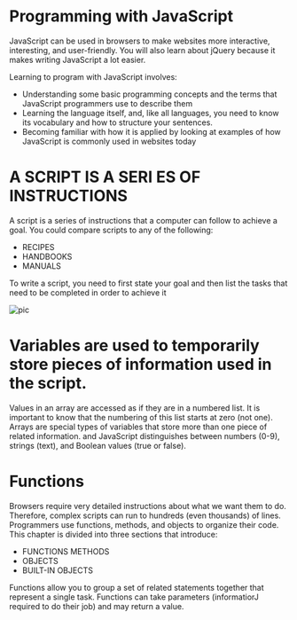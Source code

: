 #  Programming with JavaScript 
JavaScript can be used in browsers to make websites more interactive, interesting, and user-friendly. You will also learn about jQuery because it makes writing JavaScript a lot easier. 

Learning to program with JavaScript involves: 
- Understanding some basic programming concepts and the terms that JavaScript programmers use to describe them
- Learning the language itself, and, like all languages, you need to know its vocabulary and how to structure your sentences.
- Becoming familiar with how it is applied by looking at examples of how JavaScript is commonly used in websites today


# A SCRIPT IS A SERI ES OF INSTRUCTIONS 
A script is a series of instructions that a computer can follow to achieve a goal. You could compare scripts to any of the following:

- RECIPES
- HANDBOOKS
- MANUALS

To write a script, you need to first state your goal and then list the  tasks that need to be completed in  order to achieve it

![pic](https://i.pinimg.com/564x/98/47/07/984707ecb80822c48081d6662d5f492b.jpg)

# Variables are used to temporarily store pieces of information used in the script.  
Values in an array are accessed as if they are in  a numbered list. It is important to know that the numbering of this list starts at zero (not one). 
Arrays are special types of variables that store more than one piece of related information. 
and JavaScript distinguishes between numbers (0-9), strings (text), and Boolean values (true or false). 

# Functions 
Browsers require very detailed instructions about what we want them to do. Therefore, complex scripts can run to hundreds (even thousands) of lines. Programmers use functions, methods, and objects to organize their code. This chapter is divided into three sections that introduce: 
- FUNCTIONS METHODS 
- OBJECTS 
- BUILT-IN OBJECTS

Functions allow you to group a set of related statements together that represent a single task. Functions can take parameters (informatiorJ required to do their job) and may return a value. 

